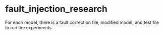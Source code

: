 # fault_injection_research
For each model, there is a fault correction file, modified model, and test file to run the experiments. 
